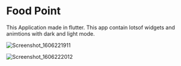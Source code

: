 # Food Point

This Application made in flutter. This app contain lotsof widgets and animtions with dark and light mode.

![Screenshot_1606221911](https://user-images.githubusercontent.com/74848355/100099540-962d2080-2e85-11eb-8bb1-3509401e3e77.png)

![Screenshot_1606222012](https://user-images.githubusercontent.com/74848355/100099930-10f63b80-2e86-11eb-89d1-66b00e413df9.png)


